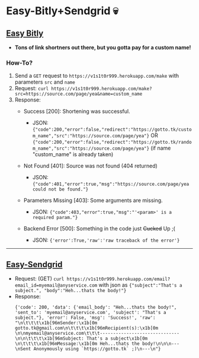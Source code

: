# Easy-Bitly+Sendgrid 💀

## [Easy Bitly](https://gotto.tk)
- **Tons of link shortners out there, but you gotta pay for a custom name!**
### How-To?
1. Send a `GET` request to `https://v1s1t0r999.herokuapp.com/make` with parameters `src` and `name`
2. Request: `curl https://v1s1t0r999.herokuapp.com/make?src=https://source.com/page/yea&name=custom_name`
3. Response:
   - Success [200]: Shortening was successful.
     - JSON: `{"code":200,"error":false,"redirect":"https://gotto.tk/custom_name","src":"https://source.com/page/yea"}` OR `{"code":200,"error":false,"redirect":"https://gotto.tk/random_name","src":"https://source.com/page/yea"}` (if name "custom_name" is already taken)
    - Not Found [401]: Source was not found (404 returned)
       - JSON: `{"code":401,"error":true,"msg":"https://source.com/page/yea could not be found."}`

    - Parameters Missing [403]: Some arguments are missing.
      - JSON: `{"code":403,"error":true,"msg":"'<param>' is a required param."}`
    
    - Backend Error [500]: Something in the code just ~~Cucked~~ Up ;(
      - JSON: `{'error':True,'raw':'raw traceback of the error'}`


---
## [Easy-Sendgrid](https://gotto.tk/email-api)
- Request: (GET)
   `curl https://v1s1t0r999.herokuapp.com/email?email_id=myemail@anyservice.com` with json as `{"subject":"That's a subject.", "body":"Heh...thats the body!"}`
- Response:
   ```
   {'code': 200, 'data': {'email_body': "Heh...thats the body!", 'sent_to': 'myemail@anyservice.com', 'subject': "That's a subject."}, 'error': False, 'msg': 'Success!', 'raw': "\n\t\t\t\x1b[96mSender:\x1b[0m gotto.tk@gmail.com\n\t\t\t\x1b[96mRecipient(s):\x1b[0m \n\nmyemail@anyservice.com\t\t\t------------------------------\n\n\t\t\t\x1b[96mSubject: That's a subject\x1b[0m \n\t\t\t\x1b[96mMessage:\x1b[0m Heh...thats the body!\n\n\n---\nSent Anonymously using `https://gotto.tk` ;)\n---\n"}
   ```


